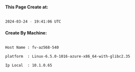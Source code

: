 
   
#### This Page Create at:

```bash

2024-03-24 - 19:41:06 UTC

```

#### Create By Machine:

```bash

Host Name : fv-az568-540

platform  : Linux-6.5.0-1016-azure-x86_64-with-glibc2.35

Ip Local  : 10.1.0.65

```

